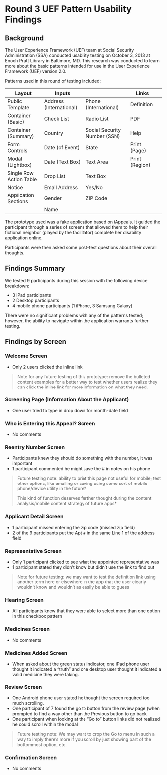 # Round 3 UEF Pattern Usability Findings

## Background

The User Experience Framework (UEF) team at Social Security Administration (SSA) conducted usability testing on October 3, 2013 at Enoch Pratt Library in Baltimore, MD. This research was conducted to learn more about the basic patterns intended for use in the User Experience Framework (UEF) version 2.0.

Patterns used in this round of testing included:

| Layout  | Inputs  |   | Links  |   |
|---|---|---|---|---|
| Public Template  | Address (International)  | Phone (International)  | Definition  |
| Container (Basic)  | Check List | Radio List   | PDF  |
|  Container (Summary) | Country  | Social Security Number (SSN) | Help  |
|  Form Controls | Date (of Event)  | State  | Print (Page)  |
| Modal (Lightbox)  | Date (Text Box)  | Text Area  | Print (Region)  |
| Single Row Action Table  | Drop List  | Text Box  |   |
| Notice  | Email Address | Yes/No   |   |
| Application Sections  | Gender | ZIP Code  |   |
|   | Name |  |   |

The prototype used was a fake application based on iAppeals. It guided the participant through a series of screens that allowed them to help their fictional neighbor (played by the facilitator) complete her disability application online.

Participants were then asked some post-test questions about their overall thoughts.

## Findings Summary

We tested 9 participants during this session with the following device breakdown:

- 3 iPad participants
- 2 Desktop participants
- 4 mobile phone participants (1 iPhone, 3 Samsung Galaxy)

There were no significant problems with any of the patterns tested; however, the ability to navigate within the application warrants further testing.

## Findings by Screen

### Welcome Screen

- Only 2 users clicked the inline link

> Note for any future testing of this prototype: remove the bulleted content examples for a better way to test whether users realize they can click the inline link for more information on what they need.

### Screening Page (Information About the Applicant)

- One user tried to type in drop down for month-date field

### Who is Entering this Appeal? Screen

- No comments

### Reentry Number Screen

- Participants knew they should do something with the number, it was important
- 1 participant commented he might save the # in notes on his phone

> Future testing note: ability to print this page not useful for mobile; test other options, like emailing or saving using some sort of mobile phone/device utility in the future?
>
>This kind of function deserves further thought during the content analysis/mobile content strategy of future apps*

### Applicant Detail Screen

- 1 participant missed entering the zip code (missed zip field)
- 2 of the 9 participants put the Apt # in the same Line 1 of the address field

### Representative Screen

- Only 1 participant clicked to see what the appointed representative was
- 1 participant stated they didn’t know but didn’t use the link to find out

> Note for future testing: we may want to test the definition link using another term here or elsewhere in the app that the user clearly wouldn’t know and wouldn’t as easily be able to guess

### Hearing Screen

- All participants knew that they were able to select more than one option in this checkbox pattern

### Medicines Screen

- No comments

### Medicines Added Screen

- When asked about the green status indicator, one iPad phone user thought it indicated a “truth” and one desktop user thought it indicated a valid medicine they were taking.

### Review Screen

- One Android phone user stated he thought the screen required too much scrolling.
- One participant of 7 found the go to button from the review page (when prompted to find a way other than the Previous button to go back
- One participant when looking at the “Go to” button links did not realized he could scroll within the modal

> Future testing note: We may want to crop the Go to menu in such a way to imply there’s more if you scroll by just showing part of the bottommost option, etc.

### Confirmation Screen

- No comments
